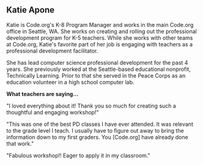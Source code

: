 ## Katie Apone

Katie is Code.org's K-8 Program Manager and works in the main Code.org office in Seattle, WA. She works on creating and rolling out the professional development program for K-5 teachers. While she works with other teams at Code.org, Katie's favorite part of her job is engaging with teachers as a professional development facilitator. 

She has lead computer science professional development for the past 4 years. She previously worked at the Seattle-based educational nonprofit, Technically Learning. Prior to that she served in the Peace Corps as an education volunteer in a high school computer lab.

**What teachers are saying…**

"I loved everything about it! Thank you so much for creating such a thoughtful and engaging workshop!"

"This was one of the best PD classes I have ever attended. It was relevant to the grade level I teach. I usually have to figure out away to bring the information down to my first graders. You [Code.org] have already done that work."

"Fabulous workshop!! Eager to apply it in my classroom."

